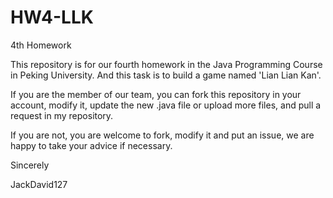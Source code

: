 # HW4-LLK
4th Homework

This repository is for our fourth homework in the Java Programming
Course in Peking University.
And this task is to build a game named 'Lian Lian Kan'.

If you are the member of our team, you can fork this repository in your
account, modify it, update the new .java file or upload more files, and
pull a request in my repository.

If you are not, you are welcome to fork, modify it and put an issue, we
are happy to take your advice if necessary.


Sincerely

JackDavid127